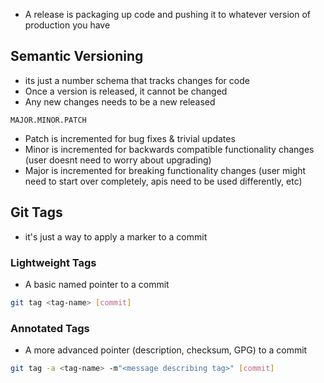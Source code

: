 - A release is packaging up code and pushing it to whatever version of production you have

## Semantic Versioning

- its just a number schema that tracks changes for code
- Once a version is released, it cannot be changed
- Any new changes needs to be a new released

```
MAJOR.MINOR.PATCH
```

- Patch is incremented for bug fixes & trivial updates
- Minor is incremented for backwards compatible functionality changes (user doesnt need to worry about upgrading)
- Major is incremented for breaking functionality changes (user might need to start over completely, apis need to be used differently, etc)


## Git Tags

- it's just a way to apply a marker to a commit

### Lightweight Tags

- A basic named pointer to a commit

```bash
git tag <tag-name> [commit]
```

### Annotated Tags

- A more advanced pointer (description, checksum, GPG) to a commit

```bash
git tag -a <tag-name> -m"<message describing tag>" [commit] 
```
